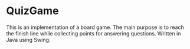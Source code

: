 # QuizGame

This is an implementation of a board game. The main purpose is to reach the finish line while collecting points for answering questions.
Written in Java using Swing.
